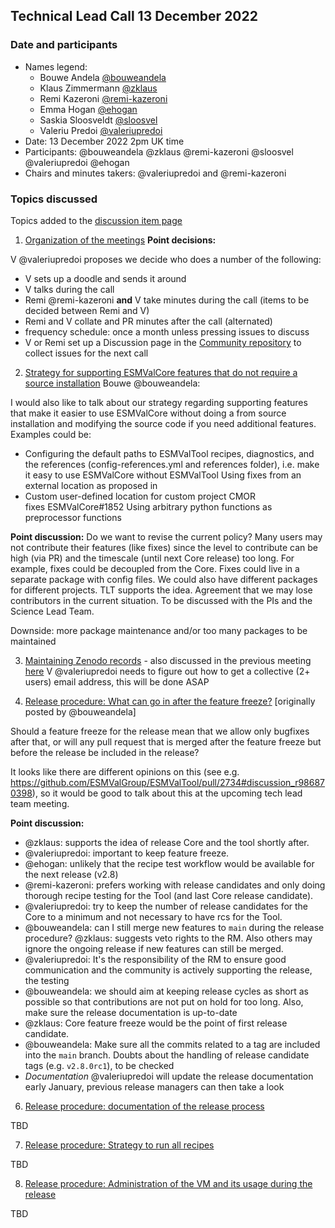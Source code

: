 ## Technical Lead Call 13 December 2022

### Date and participants

- Names legend:
  - Bouwe Andela [@bouweandela](https://github.com/bouweandela)
  - Klaus Zimmermann [@zklaus](https://github.com/zklaus)
  - Remi Kazeroni [@remi-kazeroni](https://github.com/remi-kazeroni)
  - Emma Hogan [@ehogan](https://github.com/ehogan)
  - Saskia Sloosveldt [@sloosvel](https://github.com/sloosvel)
  - Valeriu Predoi [@valeriupredoi](https://github.com/valeriupredoi)
- Date: 13 December 2022 2pm UK time
- Participants: @bouweandela @zklaus @remi-kazeroni @sloosvel @valeriupredoi @ehogan
- Chairs and minutes takers: @valeriupredoi and @remi-kazeroni

### Topics discussed

Topics added to the [discussion item page](https://github.com/ESMValGroup/Community/discussions/62)

1. [Organization of the meetings](https://github.com/ESMValGroup/Community/discussions/62#discussioncomment-4148598)
**Point decisions:**

  V @valeriupredoi proposes we decide who does a number of the following:
   - V sets up a doodle and sends it around
   - V talks during the call
   - Remi @remi-kazeroni **and** V take minutes during the call (items to be decided between Remi and V)
   - Remi and V collate and PR minutes after the call (alternated)
   - frequency schedule: once a month unless pressing issues to discuss
   - V or Remi set up a Discussion page in the [Community repository](https://github.com/ESMValGroup/Community/discussions) to collect issues for the next call

2. [Strategy for supporting ESMValCore features that do not require a source installation](https://github.com/ESMValGroup/Community/discussions/62#discussioncomment-4388155)
Bouwe @bouweandela:

I would also like to talk about our strategy regarding supporting features that make it easier to use ESMValCore without doing a from source installation and modifying the source code if you need additional features. Examples could be:

  - Configuring the default paths to ESMValTool recipes, diagnostics, and the references (config-references.yml and references folder), i.e. make it easy to use ESMValCore without ESMValTool
Using fixes from an external location as proposed in
  - Custom user-defined location for custom project CMOR fixes ESMValCore#1852
    Using arbitrary python functions as preprocessor functions

**Point discussion:**
Do we want to revise the current policy? Many users may not contribute their features (like fixes) since the level to contribute can be high (via PR) and the timescale (until next Core release) too long. For example, fixes could be decoupled from the Core. Fixes could live in a separate package with config files. We could also have different packages for different projects. TLT supports the idea. Agreement that we may lose contributors in the current situation. To be discussed with the PIs and the Science Lead Team.

Downside: more package maintenance and/or too many packages to be maintained

3. [Maintaining Zenodo records](https://github.com/ESMValGroup/Community/discussions/62#discussioncomment-4119360) - also discussed in the previous meeting [here](https://github.com/ESMValGroup/Community/discussions/56#discussioncomment-4026465)
 V @valeriupredoi needs to figure out how to get a collective (2+ users) email address, this will be done ASAP

5. [Release procedure: What can go in after the feature freeze?](https://github.com/ESMValGroup/Community/discussions/62#discussioncomment-4390294)
[originally posted by @bouweandela]

Should a feature freeze for the release mean that we allow only bugfixes after that, or will any pull request that is merged after the feature freeze but before the release be included in the release?

It looks like there are different opinions on this (see e.g. https://github.com/ESMValGroup/ESMValTool/pull/2734#discussion_r986870398), so it would be good to talk about this at the upcoming tech lead team meeting.

**Point discussion:**

- @zklaus: supports the idea of release Core and the tool shortly after.
- @valeriupredoi: important to keep feature freeze.
- @ehogan: unlikely that the recipe test workflow would be available for the next release (v2.8)
- @remi-kazeroni: prefers working with release candidates and only doing thorough recipe testing for the Tool (and last Core release candidate).
- @valeriupredoi: try to keep the number of release candidates for the Core to a minimum and not necessary to have rcs for the Tool.
- @bouweandela: can I still merge new features to `main` during the release procedure? @zklaus: suggests veto rights to the RM. Also others may ignore the ongoing release if new features can still be merged.
- @valeriupredoi: It's the responsibility of the RM to ensure good communication and the community is actively supporting the release, the testing
- @bouweandela: we should aim at keeping release cycles as short as possible so that contributions are not put on hold for too long. Also, make sure the release documentation is up-to-date
- @zklaus: Core feature freeze would be the point of first release candidate.
- @bouweandela: Make sure all the commits related to a tag are included into the `main` branch. Doubts about the handling of release candidate tags (e.g. `v2.8.0rc1`), to be checked 
- *Documentation* @valeriupredoi will update the release documentation early January, previous release managers can then take a look

6. [Release procedure: documentation of the release process](https://github.com/ESMValGroup/Community/discussions/62#discussioncomment-4390307)

TBD

7. [Release procedure: Strategy to run all recipes](https://github.com/ESMValGroup/Community/discussions/62#discussioncomment-4119346)

TBD

8. [Release procedure: Administration of the VM and its usage during the release](https://github.com/ESMValGroup/Community/discussions/62#discussioncomment-4148563)

TBD
